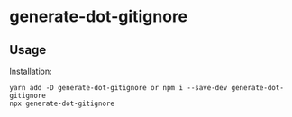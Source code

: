 # generate-dot-gitignore

## Usage

Installation:
```
yarn add -D generate-dot-gitignore or npm i --save-dev generate-dot-gitignore 
npx generate-dot-gitignore

```
